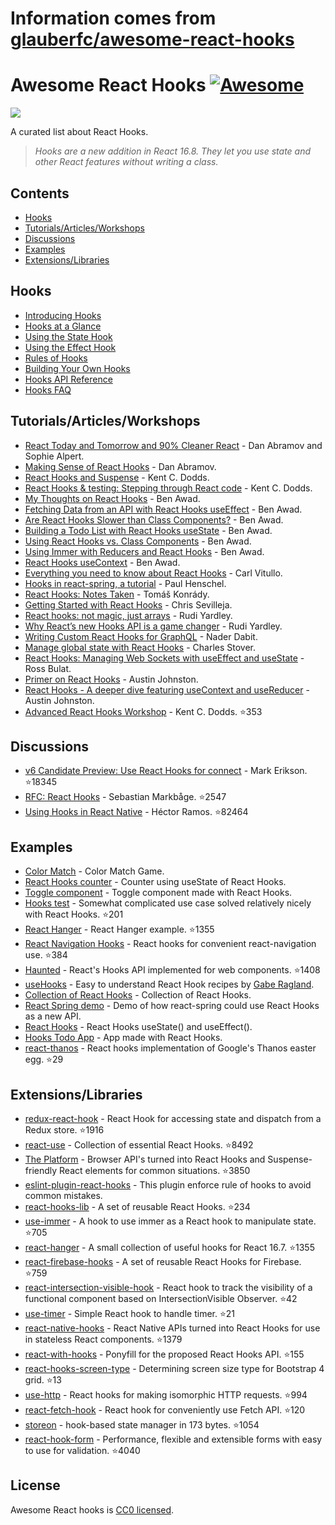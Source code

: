 # Information comes from [glauberfc/awesome-react-hooks](https://github.com/glauberfc/awesome-react-hooks)
# Awesome React Hooks [![Awesome](https://awesome.re/badge-flat.svg)](https://awesome.re)

[<img src="https://user-images.githubusercontent.com/15311858/47717137-ab421180-dc23-11e8-9ee8-a0de40260113.png">](https://reactjs.org/docs/hooks-intro.html)

A curated list about React Hooks.

> _Hooks are a new addition in React 16.8. They let you use state and other React features without writing a class._

## Contents

- [Hooks](#hooks)
- [Tutorials/Articles/Workshops](#tutorialsarticlesworkshops)
- [Discussions](#discussions)
- [Examples](#examples)
- [Extensions/Libraries](#extensionslibraries)

## Hooks

- [Introducing Hooks](https://reactjs.org/docs/hooks-intro.html)
- [Hooks at a Glance](https://reactjs.org/docs/hooks-overview.html)
- [Using the State Hook](https://reactjs.org/docs/hooks-state.html)
- [Using the Effect Hook](https://reactjs.org/docs/hooks-effect.html)
- [Rules of Hooks](https://reactjs.org/docs/hooks-rules.html)
- [Building Your Own Hooks](https://reactjs.org/docs/hooks-custom.html)
- [Hooks API Reference](https://reactjs.org/docs/hooks-reference.html)
- [Hooks FAQ](https://reactjs.org/docs/hooks-faq.html)

## Tutorials/Articles/Workshops

- [React Today and Tomorrow and 90% Cleaner React](https://www.youtube.com/watch?v=dpw9EHDh2bM) - Dan Abramov and Sophie Alpert.
- [Making Sense of React Hooks](https://medium.com/@dan_abramov/making-sense-of-react-hooks-fdbde8803889) - Dan Abramov.
- [React Hooks and Suspense](https://egghead.io/playlists/react-hooks-and-suspense-650307f2) - Kent C. Dodds.
- [React Hooks & testing: Stepping through React code](https://youtu.be/JQeB9miT9Wc) - Kent C. Dodds.
- [My Thoughts on React Hooks](https://youtu.be/gmF4k6P2va8) - Ben Awad.
- [Fetching Data from an API with React Hooks useEffect](https://youtu.be/k0WnY0Hqe5c) - Ben Awad.
- [Are React Hooks Slower than Class Components?](https://youtu.be/tKRWuVOEB2w) - Ben Awad.
- [Building a Todo List with React Hooks useState](https://youtu.be/cAZ-fOd1RpA) - Ben Awad.
- [Using React Hooks vs. Class Components](https://youtu.be/vbaIZ3xMj9U) - Ben Awad.
- [Using Immer with Reducers and React Hooks](https://youtu.be/FmKjwh34Rn8) - Ben Awad.
- [React Hooks useContext](https://youtu.be/xWXxkFzgnFM) - Ben Awad.
- [Everything you need to know about React Hooks](https://medium.com/@vcarl/everything-you-need-to-know-about-react-hooks-8f680dfd4349) - Carl Vitullo.
- [Hooks in react-spring, a tutorial](https://medium.com/@drcmda/hooks-in-react-spring-a-tutorial-c6c436ad7ee4) - Paul Henschel.
- [React Hooks: Notes Taken](https://medium.com/@tomaskonrady/react-hooks-notes-taken-c42376af3ab0) - Tomáš Konrády.
- [Getting Started with React Hooks](https://scotch.io/tutorials/getting-started-with-react-hooks) - Chris Sevilleja.
- [React hooks: not magic, just arrays](https://medium.com/@ryardley/react-hooks-not-magic-just-arrays-cd4f1857236e) - Rudi Yardley.
- [Why React’s new Hooks API is a game changer](https://itnext.io/why-reacts-hooks-api-is-a-game-changer-8731c2b0a8c) - Rudi Yardley.
- [Writing Custom React Hooks for GraphQL](https://medium.com/open-graphql/react-hooks-for-graphql-3fa8ebdd6c62) - Nader Dabit.
- [Manage global state with React Hooks](https://medium.com/@Charles_Stover/manage-global-state-with-react-hooks-6065041b55b4) - Charles Stover.
- [React Hooks: Managing Web Sockets with useEffect and useState](https://medium.com/@rossbulat/react-hooks-managing-web-sockets-with-useeffect-and-usestate-2dfc30eeceec) - Ross Bulat.
- [Primer on React Hooks](https://testdriven.io/blog/react-hooks-primer/) - Austin Johnston.
- [React Hooks - A deeper dive featuring useContext and useReducer](https://testdriven.io/blog/react-hooks-advanced/) - Austin Johnston.
- [Advanced React Hooks Workshop](https://github.com/kentcdodds/advanced-react-hooks) - Kent C. Dodds. :star:353

## Discussions

- [v6 Candidate Preview: Use React Hooks for connect](https://github.com/reduxjs/react-redux/pull/1065) - Mark Erikson. :star:18345
- [RFC: React Hooks](https://github.com/reactjs/rfcs/pull/68) - Sebastian Markbåge. :star:2547
- [Using Hooks in React Native](https://github.com/facebook/react-native/issues/21967#issuecomment-434113687) - Héctor Ramos. :star:82464

## Examples

- [Color Match](https://codesandbox.io/s/jjy215l7w3) - Color Match Game.
- [React Hooks counter](https://codesandbox.io/s/yjn90lzwrx?module=%2Fsrc%2FApp.js) - Counter using useState of React Hooks.
- [Toggle component](https://codesandbox.io/s/m449vyk65x) - Toggle component made with React Hooks.
- [Hooks test](https://github.com/jacobp100/hooks-test) - Somewhat complicated use case solved relatively nicely with React Hooks. :star:201
- [React Hanger](https://github.com/kitze/react-hanger) - React Hanger example. :star:1355
- [React Navigation Hooks](https://github.com/react-navigation/react-navigation-hooks) - React hooks for convenient react-navigation use. :star:384
- [Haunted](https://github.com/matthewp/haunted) - React's Hooks API implemented for web components. :star:1408
- [useHooks](https://usehooks.com/) - Easy to understand React Hook recipes by [Gabe Ragland](https://twitter.com/gabe_ragland).
- [Collection of React Hooks](https://nikgraf.github.io/react-hooks/) - Collection of React Hooks.
- [React Spring demo](https://codesandbox.io/s/ppxnl191zx) - Demo of how react-spring could use React Hooks as a new API.
- [React Hooks](https://codesandbox.io/s/yq5qowzrvz) - React Hooks useState() and useEffect().
- [Hooks Todo App](https://codesandbox.io/s/9kwyzy0y4) - App made with React Hooks.
- [react-thanos](https://github.com/codeshifu/react-thanos) - React hooks implementation of Google's Thanos easter egg. :star:29

## Extensions/Libraries

- [redux-react-hook](https://github.com/facebookincubator/redux-react-hook) - React Hook for accessing state and dispatch from a Redux store. :star:1916
- [react-use](https://github.com/streamich/react-use) - Collection of essential React Hooks. :star:8492
- [The Platform](https://github.com/palmerhq/the-platform) - Browser API's turned into React Hooks and Suspense-friendly React elements for common situations. :star:3850
- [eslint-plugin-react-hooks](https://www.npmjs.com/package/eslint-plugin-react-hooks) - This plugin enforce rule of hooks to avoid common mistakes.
- [react-hooks-lib](https://github.com/beizhedenglong/react-hooks-lib) - A set of reusable React Hooks. :star:234
- [use-immer](https://github.com/mweststrate/use-immer) - A hook to use immer as a React hook to manipulate state. :star:705
- [react-hanger](https://github.com/kitze/react-hanger) - A small collection of useful hooks for React 16.7. :star:1355
- [react-firebase-hooks](https://github.com/csfrequency/react-firebase-hooks) - A set of reusable React Hooks for Firebase. :star:759
- [react-intersection-visible-hook](https://github.com/AvraamMavridis/react-intersection-visible-hook) - React hook to track the visibility of a functional component based on IntersectionVisible Observer. :star:42
- [use-timer](https://github.com/thibaultboursier/use-timer) - Simple React hook to handle timer. :star:21
- [react-native-hooks](https://github.com/react-native-community/react-native-hooks) - React Native APIs turned into React Hooks for use in stateless React components. :star:1379
- [react-with-hooks](https://github.com/yesmeck/react-with-hooks) - Ponyfill for the proposed React Hooks API. :star:155
- [react-hooks-screen-type](https://github.com/pankod/react-hooks-screen-type) - Determining screen size type for Bootstrap 4 grid. :star:13
- [use-http](https://github.com/alex-cory/react-usefetch) - React hooks for making isomorphic HTTP requests. :star:994
- [react-fetch-hook](https://github.com/ilyalesik/react-fetch-hook) - React hook for conveniently use Fetch API. :star:120
- [storeon](https://github.com/storeon/storeon) - hook-based state manager in 173 bytes. :star:1054
- [react-hook-form](https://github.com/bluebill1049/react-hook-form) - Performance, flexible and extensible forms with easy to use for validation. :star:4040

## License

Awesome React hooks is [CC0 licensed](/LICENSE.md).

